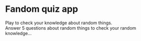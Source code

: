 # Fandom quiz app
Play to check your knowledge about random things. </br>
Answer 5 questions about random things to check your random knowledge...
